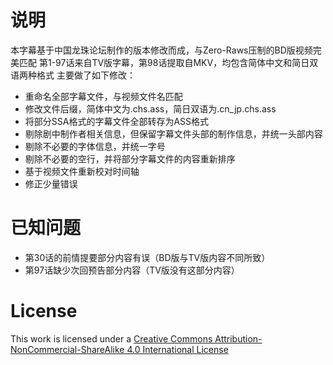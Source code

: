 # 说明
本字幕基于中国龙珠论坛制作的版本修改而成，与Zero-Raws压制的BD版视频完美匹配
第1-97话来自TV版字幕，第98话提取自MKV，均包含简体中文和简日双语两种格式
主要做了如下修改：
* 重命名全部字幕文件，与视频文件名匹配
* 修改文件后缀，简体中文为.chs.ass，简日双语为.cn_jp.chs.ass
* 将部分SSA格式的字幕文件全部转存为ASS格式
* 剔除剧中制作者相关信息，但保留字幕文件头部的制作信息，并统一头部内容
* 剔除不必要的字体信息，并统一字号
* 剔除不必要的空行，并将部分字幕文件的内容重新排序
* 基于视频文件重新校对时间轴
* 修正少量错误

# 已知问题
* 第30话的前情提要部分内容有误（BD版与TV版内容不同所致）
* 第97话缺少次回预告部分内容（TV版没有这部分内容）

# License
This work is licensed under a [Creative Commons Attribution-NonCommercial-ShareAlike 4.0 International License](http://creativecommons.org/licenses/by-nc-sa/4.0/)